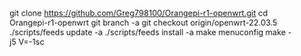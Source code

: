 git clone https://github.com/Greg798100/Orangepi-r1-openwrt.git
cd Orangepi-r1-openwrt
git branch -a
git checkout origin/openwrt-22.03.5
./scripts/feeds update -a
./scripts/feeds install -a
make menuconfig
make -j5 V=-1sc
